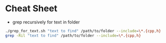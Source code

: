 # Cheat Sheet

- grep recursively for text in folder
```bash
./grep_for_text.sh "text to find" /path/to/folder --include=\*.{cpp,h}
grep -Ril "text to find" /path/to/folder --include=\*.{cpp,h}
```
